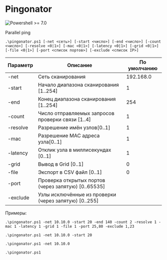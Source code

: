 # Pingonator
![Powershell >= 7.0](https://img.shields.io/badge/Powershell-%3E=7.0-blue.svg)

Parallel ping

`.\pingonator.ps1 [-net <сеть>] [-start <число>] [-end <число>] [-count <число>] [-resolve <0|1>] [-mac <0|1>] [-latency <0|1>] [-grid <0|1>] [-file <0|1>] [-port <список портов>] [-exclude <список IP>]`

|Параметр|Описание|По умолчанию|
|---|---|---|
|-net|Сеть сканирования|192.168.0|
|-start|Начало диапазона сканирования [1..254]|1|
|-end|Конец диапазона сканирования [1..254]|254|
|-count|Число отправляемых запросов проверки связи [1..4]|1|
|-resolve|Разрешение имён узлов[0..1]|1|
|-mac|Разрешение MAC адреса узла[0..1]|1|
|-latency|Отклик узла в миллисекундах [0..1]|1|
|-grid|Вывод в Grid [0..1]|0|
|-file|Экспорт в CSV файл [0..1]|0|
|-port|Проверка открытых портов (через запятую) [0..65535]||
|-exclude|Узлы исключённые из проверки (через запятую) [0..255]||

Примеры:

`.\pingonator.ps1 -net 10.10.0 -start 20 -end 140 -count 2 -resolve 1 -mac 1 -latency 1 -grid 1 -file 1 -port 25,80 -exclude 1,23`

`.\pingonator.ps1 -net 10.10.0 -start 20`

`.\pingonator.ps1 -net 10.10.0`

`.\pingonator.ps1`
